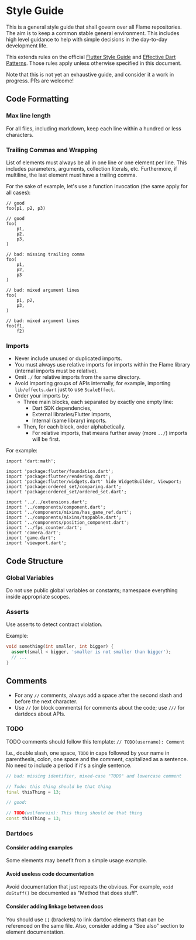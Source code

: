 # Style Guide

This is a general style guide that shall govern over all Flame repositories. The aim is to keep a
common stable general environment. This includes high level guidance to help with simple decisions
in the day-to-day development life.

This extends rules on the official [Flutter Style
Guide](https://github.com/flutter/flutter/wiki/Style-guide-for-Flutter-repo) and [Effective Dart
Patterns](https://dart.dev/guides/language/effective-dart). Those rules apply unless otherwise
specified in this document.

Note that this is not yet an exhaustive guide, and consider it a work in progress. PRs are welcome!

## Code Formatting

### Max line length

For all files, including markdown, keep each line within a hundred or less characters.

### Trailing Commas and Wrapping

List of elements must always be all in one line or one element per line. This includes parameters,
arguments, collection literals, etc. Furthermore, if multiline, the last element must have a
trailing comma.

For the sake of example, let's use a function invocation (the same apply for all cases):

```
// good
foo(p1, p2, p3)

// good
foo(
    p1,
    p2,
    p3,
)

// bad: missing trailing comma
foo(
    p1,
    p2,
    p3
)

// bad: mixed argument lines
foo(
    p1, p2,
    p3,
)

// bad: mixed argument lines
foo(f1,
    f2)
```

### Imports

* Never include unused or duplicated imports.
* You must always use relative imports for imports within the Flame library (internal imports must
  be relative).
* Omit `./` for relative imports from the same directory.
* Avoid importing groups of APIs internally, for example, importing `lib/effects.dart` just to use
  `ScaleEffect`.
* Order your imports by:
  * Three main blocks, each separated by exactly one empty line:
    * Dart SDK dependencies,
    * External libraries/Flutter imports,
    * Internal (same library) imports.
  * Then, for each block, order alphabetically.
    * For relative imports, that means further away (more `../`) imports will be first.

For example:

```
import 'dart:math';

import 'package:flutter/foundation.dart';
import 'package:flutter/rendering.dart';
import 'package:flutter/widgets.dart' hide WidgetBuilder, Viewport;
import 'package:ordered_set/comparing.dart';
import 'package:ordered_set/ordered_set.dart';

import '../../extensions.dart';
import '../components/component.dart';
import '../components/mixins/has_game_ref.dart';
import '../components/mixins/tappable.dart';
import '../components/position_component.dart';
import '../fps_counter.dart';
import 'camera.dart';
import 'game.dart';
import 'viewport.dart';
```

## Code Structure
### Global Variables

Do not use public global variables or constants; namespace everything inside appropriate scopes.

### Asserts

Use asserts to detect contract violation.

Example:

````dart
void something(int smaller, int bigger) {
  assert(small < bigger, 'smaller is not smaller than bigger');
  // ...
}
````
## Comments

* For any `//` comments, always add a space after the second slash and before the next character.
* Use `//` (or block comments) for comments about the code; use `///` for dartdocs about APIs.

### TODO

TODO comments should follow this template: `// TODO(username): Comment`

I.e., double slash, one space, `TODO` in caps followed by your name in parenthesis, colon, one space
and the comment, capitalized as a sentence. No need to include a period if it's a single sentence.

```dart
// bad: missing identifier, mixed-case "TODO" and lowercase comment

// Todo: this thing should be that thing
final thisThing = 13;

// good:

// TODO(wolfenrain): This thing should be that thing
const thisThing = 13;
```


### Dartdocs

#### Consider adding examples

Some elements may benefit from a simple usage example.

#### Avoid useless code documentation

Avoid documentation that just repeats the obvious. For example, `void doStuff()` be documented as
"Method that does stuff".

#### Consider adding linkage between docs

You should use `[]` (brackets) to link dartdoc elements that can be referenced on the same file.
Also, consider adding a "See also" section to element documentation.
